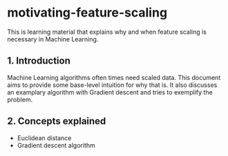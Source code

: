 # motivating-feature-scaling
This is learning material that explains why and when feature scaling is necessary in Machine Learning.

## 1. Introduction
Machine Learning algorithms often times need scaled data. This document aims to provide some base-level intuition for why that is. It also discusses an examplary algorithm with Gradient descent and tries to exemplify the problem.

## 2. Concepts explained
- Euclidean distance
- Gradient descent algorithm

